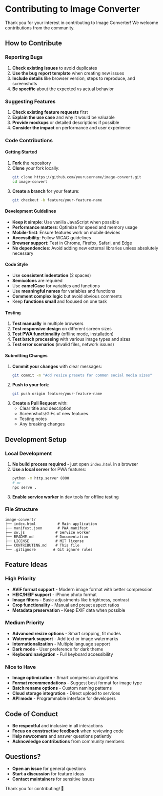 # Contributing to Image Converter

Thank you for your interest in contributing to Image Converter! We welcome contributions from the community.

## How to Contribute

### Reporting Bugs

1. **Check existing issues** to avoid duplicates
2. **Use the bug report template** when creating new issues
3. **Include details** like browser version, steps to reproduce, and screenshots
4. **Be specific** about the expected vs actual behavior

### Suggesting Features

1. **Check existing feature requests** first
2. **Explain the use case** and why it would be valuable
3. **Provide mockups** or detailed descriptions if possible
4. **Consider the impact** on performance and user experience

### Code Contributions

#### Getting Started

1. **Fork** the repository
2. **Clone** your fork locally:
   ```bash
   git clone https://github.com/yourusername/image-convert.git
   cd image-convert
   ```
3. **Create a branch** for your feature:
   ```bash
   git checkout -b feature/your-feature-name
   ```

#### Development Guidelines

- **Keep it simple**: Use vanilla JavaScript when possible
- **Performance matters**: Optimize for speed and memory usage
- **Mobile-first**: Ensure features work on mobile devices
- **Accessibility**: Follow WCAG guidelines
- **Browser support**: Test in Chrome, Firefox, Safari, and Edge
- **No dependencies**: Avoid adding new external libraries unless absolutely necessary

#### Code Style

- Use **consistent indentation** (2 spaces)
- **Semicolons** are required
- Use **camelCase** for variables and functions
- Use **meaningful names** for variables and functions
- **Comment complex logic** but avoid obvious comments
- Keep **functions small** and focused on one task

#### Testing

1. **Test manually** in multiple browsers
2. **Test responsive design** on different screen sizes
3. **Test PWA functionality** (offline mode, installation)
4. **Test batch processing** with various image types and sizes
5. **Test error scenarios** (invalid files, network issues)

#### Submitting Changes

1. **Commit your changes** with clear messages:
   ```bash
   git commit -m "Add resize presets for common social media sizes"
   ```
2. **Push to your fork**:
   ```bash
   git push origin feature/your-feature-name
   ```
3. **Create a Pull Request** with:
   - Clear title and description
   - Screenshots/GIFs of new features
   - Testing notes
   - Any breaking changes

## Development Setup

### Local Development

1. **No build process required** - just open `index.html` in a browser
2. **Use a local server** for PWA features:
   ```bash
   python -m http.server 8000
   # or
   npx serve .
   ```
3. **Enable service worker** in dev tools for offline testing

### File Structure

```
image-convert/
├── index.html          # Main application
├── manifest.json       # PWA manifest
├── sw.js              # Service worker
├── README.md          # Documentation
├── LICENSE            # MIT license
├── CONTRIBUTING.md    # This file
└── .gitignore        # Git ignore rules
```

## Feature Ideas

### High Priority
- **AVIF format support** - Modern image format with better compression
- **HEIC/HEIF support** - iPhone photo format
- **Image filters** - Basic adjustments like brightness, contrast
- **Crop functionality** - Manual and preset aspect ratios
- **Metadata preservation** - Keep EXIF data when possible

### Medium Priority
- **Advanced resize options** - Smart cropping, fit modes
- **Watermark support** - Add text or image watermarks
- **Internationalization** - Multiple language support
- **Dark mode** - User preference for dark theme
- **Keyboard navigation** - Full keyboard accessibility

### Nice to Have
- **Image optimization** - Smart compression algorithms
- **Format recommendations** - Suggest best format for image type
- **Batch rename options** - Custom naming patterns
- **Cloud storage integration** - Direct upload to services
- **API mode** - Programmable interface for developers

## Code of Conduct

- **Be respectful** and inclusive in all interactions
- **Focus on constructive feedback** when reviewing code
- **Help newcomers** and answer questions patiently
- **Acknowledge contributions** from community members

## Questions?

- **Open an issue** for general questions
- **Start a discussion** for feature ideas
- **Contact maintainers** for sensitive issues

Thank you for contributing! 🙏